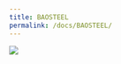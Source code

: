 ```yaml
---
title: BAOSTEEL
permalink: /docs/BAOSTEEL/
---
```


<img src="https://www.minidc.cf/assets/img/BAOSTEEL.jpg">